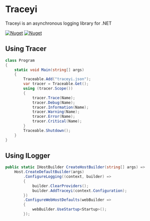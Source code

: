 # Traceyi
Traceyi is an asynchronous logging library for .NET

[![Nuget](https://img.shields.io/nuget/v/Traceyi)](https://www.nuget.org/packages/Traceyi)
[![Nuget](https://img.shields.io/nuget/vpre/Traceyi)](https://www.nuget.org/packages/Traceyi)

## Using Tracer
```csharp
class Program
{
    static void Main(string[] args)
    {
        Traceable.Add("traceyi.json");
        var tracer = Traceable.Get();
        using (tracer.Scope())
        {
            tracer.Trace(Name);
            tracer.Debug(Name);
            tracer.Information(Name);
            tracer.Warning(Name);
            tracer.Error(Name);
            tracer.Critical(Name);
        }
        Traceable.Shutdown();
    }
}
```

## Using ILogger
```csharp
public static IHostBuilder CreateHostBuilder(string[] args) =>
    Host.CreateDefaultBuilder(args)
        .ConfigureLogging((context, builder) =>
        {
            builder.ClearProviders();
            builder.AddTraceyi(context.Configuration);
        })
        .ConfigureWebHostDefaults(webBuilder =>
        {
            webBuilder.UseStartup<Startup>();
        });
```
